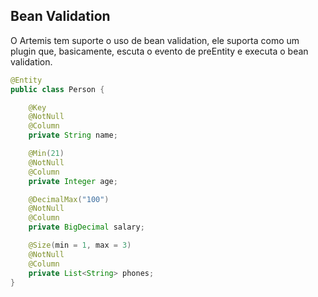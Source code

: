 ## Bean Validation

O Artemis tem suporte o uso de bean validation, ele suporta como um plugin que, basicamente, escuta o evento de preEntity e executa o bean validation.



```java
@Entity
public class Person {

    @Key
    @NotNull
    @Column
    private String name;

    @Min(21)
    @NotNull
    @Column
    private Integer age;

    @DecimalMax("100")
    @NotNull
    @Column
    private BigDecimal salary;

    @Size(min = 1, max = 3)
    @NotNull
    @Column
    private List<String> phones;
}
```



